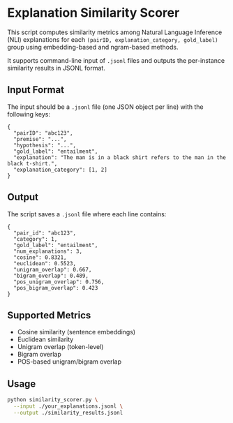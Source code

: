 # Explanation Similarity Scorer

This script computes similarity metrics among Natural Language Inference (NLI) explanations for each `(pairID, explanation_category, gold_label)` group using embedding-based and ngram-based methods.

It supports command-line input of `.jsonl` files and outputs the per-instance similarity results in JSONL format.

## Input Format
The input should be a `.jsonl` file (one JSON object per line) with the following keys:
```
{
  "pairID": "abc123",
  "premise": "...",
  "hypothesis": "...",
  "gold_label": "entailment",
  "explanation": "The man is in a black shirt refers to the man in the black t-shirt.",
  "explanation_category": [1, 2]
}
```

## Output
The script saves a `.jsonl` file where each line contains:
```
{
  "pair_id": "abc123",
  "category": 1,
  "gold_label": "entailment",
  "num_explanations": 3,
  "cosine": 0.8321,
  "euclidean": 0.5523,
  "unigram_overlap": 0.667,
  "bigram_overlap": 0.489,
  "pos_unigram_overlap": 0.756,
  "pos_bigram_overlap": 0.423
}
```

## Supported Metrics
- Cosine similarity (sentence embeddings)
- Euclidean similarity
- Unigram overlap (token-level)
- Bigram overlap
- POS-based unigram/bigram overlap

## Usage

```bash
python similarity_scorer.py \
  --input ./your_explanations.jsonl \
  --output ./similarity_results.jsonl
```